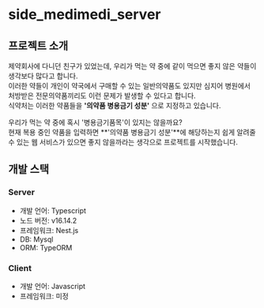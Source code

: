 # side_medimedi_server

## 프로젝트 소개
제약회사에 다니던 친구가 있었는데, 우리가 먹는 약 중에 같이 먹으면 좋지 않은 약들이 생각보다 많다고 합니다.\
이러한 약들이 개인이 약국에서 구매할 수 있는 일반의약품도 있지만 심지어 병원에서 처방받은 전문의약품끼리도 이런 문제가 발생할 수 있다고 합니다.\
식약처는 이러한 약품들을 **'의약품 병용금기 성분'** 으로 지정하고 있습니다.

우리가 먹는 약 중에 혹시 '병용금기품목'이 있지는 않을까요?\
현재 복용 중인 약품을 입력하면 **'의약품 병용금기 성분'**에 해당하는지 쉽게 알려줄 수 있는 웹 서비스가 있으면 좋지 않을까라는 생각으로 프로젝트를 시작했습니다.

## 개발 스택
### Server
* 개발 언어: Typescript
* 노드 버전: v16.14.2
* 프레임워크: Nest.js
* DB: Mysql
* ORM: TypeORM

### Client
* 개발 언어: Javascript
* 프레임워크: 미정